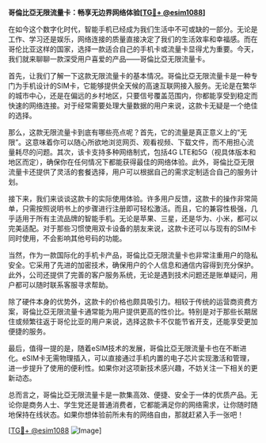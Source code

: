 **哥倫比亞无限流量卡：畅享无边界网络体验[[TG💪+ @esim1088](https://t.me/s/esim1088)]**

在如今这个数字化时代，智能手机已经成为我们生活中不可或缺的一部分。无论是工作、学习还是娱乐，网络连接的质量直接决定了我们的生活效率和幸福感。而在哥伦比亚这样的国家，选择一款适合自己的手机卡或流量卡显得尤为重要。今天，我们就来聊聊一款深受用户喜爱的产品——哥倫比亞无限流量卡。

首先，让我们了解一下这款无限流量卡的基本情况。哥倫比亞无限流量卡是一种专门为手机设计的SIM卡，它能够提供全天候的高速互联网接入服务。无论是在繁华的城市中心，还是在偏远的乡村地区，只要信号覆盖范围内，你都能享受到稳定而快速的网络连接。对于经常需要处理大量数据的用户来说，这款卡无疑是一个绝佳的选择。

那么，这款无限流量卡到底有哪些亮点呢？首先，它的流量是真正意义上的“无限”。这意味着你可以随心所欲地浏览网页、观看视频、下载文件，而不用担心流量耗尽的问题。其次，该卡支持多种网络制式，包括4G LTE和5G（视具体版本和地区而定），确保你在任何情况下都能获得最佳的网络体验。此外，哥倫比亞无限流量卡还提供了灵活的套餐选择，用户可以根据自己的需求定制适合自己的服务计划。

接下来，我们来谈谈这款卡的实际使用体验。许多用户反馈，这款卡的操作非常简单，只需按照说明书上的步骤进行注册即可轻松激活。而且，它的兼容性极强，几乎适用于所有主流品牌的智能手机。无论是苹果、三星，还是华为、小米，都可以完美适配。对于那些习惯使用双卡设备的朋友来说，这款卡还可以与现有的SIM卡同时使用，不会影响其他号码的功能。

当然，作为一款国际化的手机卡产品，哥倫比亞无限流量卡也非常注重用户的隐私安全。它采用了先进的加密技术，确保用户的个人信息和通信内容得到充分保护。此外，公司还提供了完善的客户服务系统，无论是遇到技术问题还是账单疑问，用户都可以随时联系客服寻求帮助。

除了硬件本身的优势外，这款卡的价格也颇具吸引力。相较于传统的运营商资费方案，哥倫比亞无限流量卡通常能为用户提供更高的性价比。特别是对于那些长期居住或频繁往返于哥伦比亚的用户来说，选择这款卡不仅能节省开支，还能享受更加便捷的服务。

最后，值得一提的是，随着eSIM技术的发展，哥倫比亞无限流量卡也在不断进化。eSIM卡无需物理插入，可以直接通过手机内置的电子芯片实现激活和管理，进一步提升了使用的便利性。如果你对这项新技术感兴趣，不妨关注一下相关的更新动态。

总而言之，哥倫比亞无限流量卡是一款集高效、便捷、安全于一体的优质产品。无论你是商务人士、学生党还是普通消费者，它都能满足你的网络需求，让你随时随地保持在线状态。如果你想体验前所未有的网络自由，那就赶紧入手一张吧！

[[TG💪+ @esim1088](https://t.me/s/esim1088) ![Image](https://i.postimg.cc/4NQfJmqS/Snipaste-2025-05-13-00-14-12.png)]
